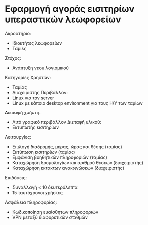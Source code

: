 # Εφαρμογή αγοράς εισιτηρίων υπεραστικών λεωφορείων

Ακροατήριο:
- Ιδιοκτήτες λεωφορείων
- Ταμίες

Στόχος:
- Ανάπτυξη νέου λογισμικού


Κατηγορίες Χρηστών:
- Ταμίας
- Διαχειριστής
Περιβάλλον:
- Linux για τον server
- Linux με κάποιο desktop environment για τους Η/Υ των ταμίων

Διεπαφή χρήστη:
- Λιτό γραφικό περιβάλλον
Διεπαφή υλικού:
- Εκτυπωτής εισιτηρίων

Λειτουργίες:
- Επιλογή διαδρομής, μέρας, ώρας και θέσης (ταμίας)
- Εκτύπωση εισιτηρίων (ταμίας)
- Εμφάνιση βοηθητικών πληροφοριών (ταμίας)
- Καταχώρηση δρομολογίων και αριθμού θέσεων (διαχειριστής)
- Καταχώρηση εκτακτων ανακοινώσεων (διαχειριστής)

Επιδόσεις:
- Συναλλαγή < 10 δευτερόλεπτα
- 15 ταυτόχρονοι χρήστες

Ασφάλεια πληροφορίας:
- Κωδικοποίηση ευαίσθητων πληροφοριών
- VPN μεταξύ διαφορετικών σταθμών
